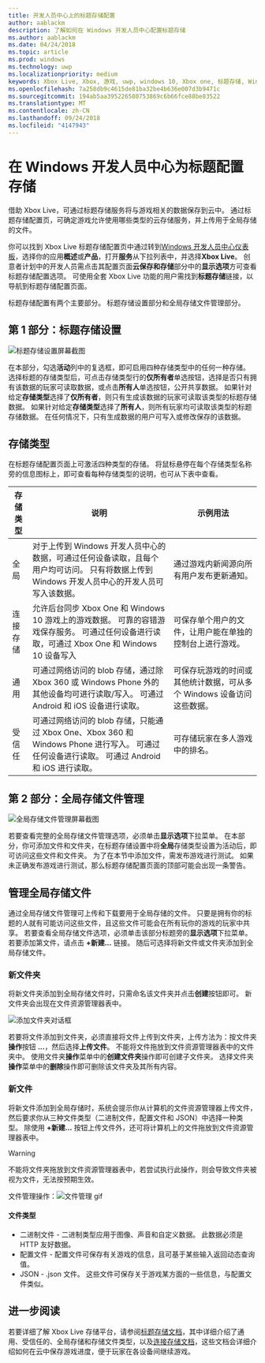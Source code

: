 ```yaml
---
title: 开发人员中心上的标题存储配置
author: aablackm
description: 了解如何在 Windows 开发人员中心配置标题存储
ms.author: aablackm
ms.date: 04/24/2018
ms.topic: article
ms.prod: windows
ms.technology: uwp
ms.localizationpriority: medium
keywords: Xbox Live, Xbox, 游戏, uwp, windows 10, Xbox one, 标题存储, Windows 开发人员中心
ms.openlocfilehash: 7a258db9c4615de81ba32be4b636e007d3b9471c
ms.sourcegitcommit: 194ab5aa395226580753869c6b66fce88be83522
ms.translationtype: MT
ms.contentlocale: zh-CN
ms.lasthandoff: 09/24/2018
ms.locfileid: "4147943"
---
```

# <a name="configure-storage-for-you-title-on-windows-dev-center"></a>在 Windows 开发人员中心为标题配置存储

借助 Xbox Live，可通过标题存储服务将与游戏相关的数据保存到云中。 通过标题存储配置页，可确定游戏允许使用哪些类型的云存储服务，并上传用于全局存储的文件。

你可以找到 Xbox Live 标题存储配置页中通过转到[Windows 开发人员中心仪表板](https://developer.microsoft.com/en-us/dashboard/windows/overview)，选择你的应用**概述**或**产品**，打开**服务**从下拉列表中，并选择**Xbox Live**。 创意者计划中的开发人员需点击其配置页面**云保存和存储**部分中的**显示选项**方可查看标题存储配置选项。 可使用全套 Xbox Live 功能的用户需找到**标题存储**链接，以导航到标题存储配置页面。

标题存储配置有两个主要部分。 标题存储设置部分和全局存储文件管理部分。

## <a name="section-1-title-storage-settings"></a>第 1 部分：标题存储设置

![标题存储设置屏幕截图](../../images/dev-center/title-storage/title-storage-settings.JPG)

在本部分，勾选**活动**列中的复选框，即可启用四种存储类型中的任何一种存储。 选择标题的存储类型后，可点击存储类型行的**仅所有者**单选按钮，选择是否只有拥有该数据的玩家可读取数据，或点击**所有人**单选按钮，公开共享数据。 如果针对给定**存储类型**选择了**仅所有者**，则只有生成该数据的玩家可读取该类型的标题存储数据。 如果针对给定**存储类型**选择了**所有人**，则所有玩家均可读取该类型的标题存储数据。 在任何情况下，只有生成数据的用户可写入或修改保存的该数据。

## <a name="storage-types"></a>存储类型

在标题存储配置页面上可激活四种类型的存储。 将鼠标悬停在每个存储类型名称旁的信息图标上，即可查看每种存储类型的说明，也可从下表中查看。

|存储类型 |说明 |示例用法  |
|---------|---------|---------|
|全局             |对于上传到 Windows 开发人员中心的数据，可通过任何设备读取，且每个用户均可访问。 只有将数据上传到 Windows 开发人员中心的开发人员可写入该数据。 | 通过游戏内新闻源向所有用户发布更新通知。     |
|连接存储  |允许后台同步 Xbox One 和 Windows 10 游戏上的游戏数据。 可靠的容错游戏保存服务。 可通过任何设备进行读取，可通过 Xbox One 和 Windows 10 设备写入    | 可保存单个用户的文件，让用户能在单独的控制台上进行游戏。         |
|通用          |可通过网络访问的 blob 存储，通过除 Xbox 360 或 Windows Phone 外的其他设备均可进行读取/写入。 可通过 Android 和 iOS 设备进行读取。      | 可保存玩游戏的时间或其他统计数据，可从多个 Windows 设备访问这些数据。        |
|受信任            |可通过网络访问的 blob 存储，只能通过 Xbox One、Xbox 360 和 Windows Phone 进行写入。 可通过任何设备进行读取。 可通过 Android 和 iOS 进行读取。     | 可存储玩家在多人游戏中的排名。        |

## <a name="section-2-global-storage-file-management"></a>第 2 部分：全局存储文件管理

![全局存储文件管理屏幕截图](../../images/dev-center/title-storage/global-storage-file-management.JPG)

若要查看完整的全局存储文件管理选项，必须单击**显示选项**下拉菜单。 在本部分，你可添加文件和文件夹，在标题存储设置中将**全局**存储类型设置为活动后，即可访问这些文件和文件夹。 为了在本节中添加文件，需发布游戏进行测试。 如果未正确发布游戏进行测试，那么标题存储配置页面的顶部可能会出现一条警告。

## <a name="manage-global-storage-files"></a>管理全局存储文件

通过全局存储文件管理可上传和下载要用于全局存储的文件。 只要是拥有你的标题的人就有可能访问这些文件，且这些文件可能会在所有玩你的游戏的玩家中共享。 若要查看全局存储文件选项，必须单击该部分标题旁的**显示选项**下拉菜单。 若要添加第文件，请点击 **+新建...** 链接。 随后可选择将新文件或文件夹添加到全局存储文件。

### <a name="new-folders"></a>新文件夹

将新文件夹添加到全局存储文件时，只需命名该文件夹并点击**创建**按钮即可。 新文件夹会出现在文件资源管理器表中。

![添加文件夹对话框](../../images/dev-center/title-storage/add-folder-global-storage-filled.JPG)

若要将文件添加到文件夹，必须直接将文件上传到文件夹，上传方法为：按文件夹**操作**按钮 **...**，然后选择**上传文件**。 不能将文件拖放到文件资源管理器表中的文件夹中。 使用文件夹**操作**菜单中的**创建文件夹**操作即可创建子文件夹。 选择文件夹**操作**菜单中的**删除**操作即可删除该文件夹及其所有内容。

### <a name="new-files"></a>新文件

将新文件添加到全局存储时，系统会提示你从计算机的文件资源管理器上传文件，然后要求你从三种文件类型（二进制文件，配置文件和 JSON）中选择一种类型。 除使用 **+新建...** 按钮上传文件外，还可将计算机上的文件拖放到文件资源管理器表中。

> [!WARNING]
> 不能将文件夹拖放到文件资源管理器表中，若尝试执行此操作，则会导致文件夹被视为文件，无法按预期生效。

文件管理操作：![文件管理 gif](../../images/dev-center/title-storage/global-storage-management.gif)

#### <a name="file-types"></a>文件类型

* 二进制文件 - 二进制类型应用于图像、声音和自定义数据。 此数据必须是 HTTP 友好数据。
* 配置文件 - 配置文件可保存有关游戏的信息，且可基于某些输入返回动态查询值。
* JSON - .json 文件。 这些文件可保存关于游戏某方面的一些信息，与配置文件类似。

## <a name="further-reading"></a>进一步阅读

若要详细了解 Xbox Live 存储平台，请参阅[标题存储文档](../../storage-platform/xbox-live-title-storage/xbox-live-title-storage.md)，其中详细介绍了通用、受信任的、全局存储和存储文件类型，以及[连接存储文档](../../storage-platform/connected-storage/connected-storage-overview.md)，这些文档会详细介绍如何在云中保存游戏进度，便于玩家在各设备间继续游戏。